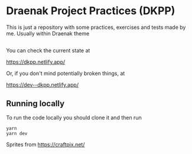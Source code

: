 # Draenak Project Practices (DKPP)

This is just a repository with some practices, exercises and tests made by me. Usually within Draenak theme

##
You can check the current state at

https://dkpp.netlify.app/

Or, if you don't mind potentially broken things, at

https://dev--dkpp.netlify.app/

## Running locally

To run the code locally you should clone it and then run
```
yarn
yarn dev
```


Sprites from https://craftpix.net/
